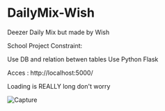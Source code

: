 # DailyMix-Wish
Deezer Daily Mix but made by Wish

School Project
Constraint:

Use DB and relation betwen tables
Use Python Flask

Acces : http://localhost:5000/

Loading is REALLY long don't worry

![Capture](https://user-images.githubusercontent.com/64601123/137802025-ed449565-2465-4412-89c7-6bf0a1c90a76.PNG)
